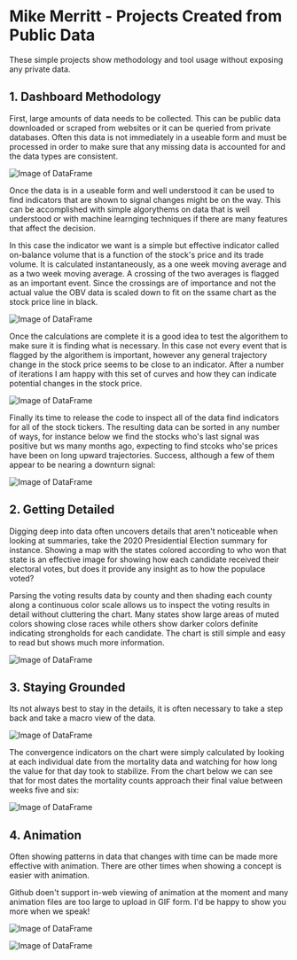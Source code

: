 # Mike Merritt - Projects Created from Public Data

These simple projects show methodology and tool usage without exposing any private data.

## 1. Dashboard Methodology

First, large amounts of data needs to be collected.  This can be public data downloaded or scraped from websites or it can be queried from private databases.  Often this data is not immediately in a useable form and must be processed in order to make sure that any missing data is accounted for and the data types are consistent.

![Image of DataFrame](https://michaeljmerritt.github.io/Portfolio/Images/bigdfa.jpg)

Once the data is in a useable form and well understood it can be used to find indicators that are shown to signal changes might be on the way.  This can be accomplished with simple algorythems on data that is well understood or with machine learnging techniques if there are many features that affect the decision.

In this case the indicator we want is a simple but effective indicator called on-balance volume that is a function of the stock's price and its trade volume.  It is calculated instantaneously, as a one week moving average and as a two week moving average.  A crossing of the two averages is flagged as an important event.  Since the crossings are of importance and not the actual value the OBV data is scaled down to fit on the ssame chart as the stock price line in black.

![Image of DataFrame](https://michaeljmerritt.github.io/Portfolio/Images/tempdfa.jpg)

Once the calculations are complete it is a good idea to test the algorithem to make sure it is finding what is necessary.  In this case not every event that is flagged by the algorithem is important, however any general trajectory change in the stock price seems to be close to an indicator.  After a number of iterations I am happy with this set of curves and how they can indicate potential changes in the stock price.  

![Image of DataFrame](https://michaeljmerritt.github.io/Portfolio/Images/test.jpg)

Finally its time to release the code to inspect all of the data find indicators for all of the stock tickers.  The resulting data can be sorted in any number of ways, for instance below we find the stocks who's last signal was positive but ws many months ago, expecting to find stcoks who'se prices have been on long upward trajectories.  Success, although a few of them appear to be nearing a downturn signal:

![Image of DataFrame](https://michaeljmerritt.github.io/Portfolio/Images/final.jpg)

## 2. Getting Detailed

Digging deep into data often uncovers details that aren't noticeable when looking at summaries, take the 2020 Presidential Election summary for instance.  Showing a map with the states colored according to who won that state is an effective image for showing how each candidate received their electoral votes, but does it provide any insight as to how the populace voted?

Parsing the voting results data by county and then shading each county along a continuous color scale allows us to inspect the voting results in detail without cluttering the chart.  Many states show large areas of muted colors showing close races while others show darker colors definite indicating strongholds for each candidate.  The chart is still simple and easy to read but shows much more information.

![Image of DataFrame](https://michaeljmerritt.github.io/Portfolio/Images/election.gif)

## 3. Staying Grounded

Its not always best to stay in the details, it is often necessary to take a step back and take a macro view of the data.  

![Image of DataFrame](https://michaeljmerritt.github.io/Portfolio/Images/mortalityhistory.jpg)

The convergence indicators on the chart were simply calculated by looking at each individual date from the mortality data and watching for how long the value for that day took to stabilize.  From the chart below we can see that for most dates the mortality counts approach their final value between weeks five and six:

![Image of DataFrame](https://michaeljmerritt.github.io/Portfolio/Images/converge.jpg)

## 4. Animation

Often showing patterns in data that changes with time can be made more effective with animation.  There are other times when showing a concept is easier with animation.

Github doen't support in-web viewing of animation at the moment and many animation files are too large to upload in GIF form.  I'd be happy to show you more when we speak!

![Image of DataFrame](https://michaeljmerritt.github.io/Portfolio/Images/animationscreenshot.jpg)

![Image of DataFrame](https://michaeljmerritt.github.io/Portfolio/Images/animationscreenshot2.jpg)

